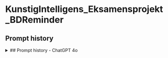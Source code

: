 # KunstigIntelligens_Eksamensprojekt_BDReminder
## Prompt history
<details>
  <summary>## Prompt history - ChatGPT 4o</summary>
  
  1. [Full: Prompt history](https://chatgpt.com/share/dc11506d-26ab-40f1-ba88-8334cb481dd5)
  2. [Indledende prompt history](https://htmlpreview.github.io/?https://raw.githubusercontent.com/Eo-Le-LearnToHack/KunstigIntelligens_Eksamensprojekt_BDReminder/main/Prompt_history/01_Prompt_history.html)
  3. [Sektion 1: Tilføjet individual user authentication](https://htmlpreview.github.io/?https://raw.githubusercontent.com/Eo-Le-LearnToHack/KunstigIntelligens_Eksamensprojekt_BDReminder/main/Prompt_history/02_Prompt_history.html)
  4. [Full: Prompt history - FAIL]()
  5. ```
      Kan ikke dele den fulde originale samtale fordi der blev uploaded et billede under oprettelse af ASP.Net projektet i Visual Studio. Billedet blev uploadet fordi guiden i ChatGPT 4o ikke var retvisende.
      Desværre er det i mod ChatGPTs politik at dele samtaler med billeder. Der forsøgte at få ChatGPT til selv at generede hele samtalen som en html fil, se linket i punkt 4.
      Der vælges at starte samtalen på ny for at dokumentere hele forløbet, dog vælges at ChatGPT 4 i stedet for 4o i håbet om at guiden er mere retvisende. Yderligere ændres indledendeprompt en lille smule ift. den erfaring der er dannet i nuværende samtale med ChatGPT 4o  
     ```


  
#### Beskrivelse
```
Jeg anvendte CREATE modellen til at udarbejde min indledende prompt.
```


### Sektion 1: Opsætning af Projektet i Visual Studio (Opdateret)
1. Supplerende Youtube video [ASP.NET Core Crash Course - C# App in One Hour | freeCodeCamp.org | 1h:0m:43s](https://www.youtube.com/watch?v=BfEjDD8mWYg)

#### Beskrivelse
```
I sektion 1 blev jeg nysgerrig på hvad ASP.NET Core Web App var og søgte mere viden på youtube, hvor jeg stødte på ovenstående video.
11 minutter i videoen blev der valgt indivual user ved authentication som ikke var dækket af guiden i Sektion 1.
Jeg spurgte ChatGPT hvorfor dette ikke var tilfældet og ChatGPT valgte at opdatere Sektion 1 for at afspejle denne indstilling af authentican til indivial user.
``` 
</details>
